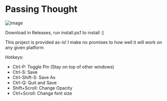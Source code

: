 # Passing Thought
![image](https://user-images.githubusercontent.com/12601774/214607687-1ae17e05-873f-4f76-99dd-f670140edc25.png)

Download in Releases, run install.ps1 to install :]

This project is provided as-is! I make no promises to how well it will work on any given platform

Hotkeys: 
 - Ctrl-P: Toggle Pin (Stay on top of other windows)
 - Ctrl-S: Save
 - Ctrl-Shift-S: Save As
 - Ctrl-Q: Quit and Save
 - Shift+Scroll: Change Opacity
 - Ctrl+Scroll: Change font size
